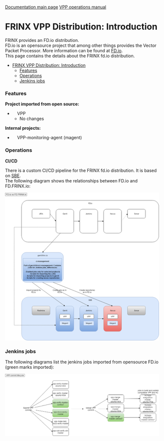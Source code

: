 [Documentation main page](https://frinxio.github.io/Frinx-docs/)
[VPP operations manual](https://frinxio.github.io/Frinx-docs/FRINX_VPP_Distribution/operations_manual.html)  
# FRINX VPP Distribution: Introduction

FRINX provides an FD.io distribution.  
FD.io is an opensource project that among other things provides the Vector Packet Processor. More information can be found at [FD.io][1].  
This page contains the details about the FRINX fd.io distribution.

<!-- TOC START min:1 max:3 link:true update:true -->
- [FRINX VPP Distribution: Introduction](#frinx-vpp-distribution-introduction)
    - [Features](#features)
    - [Operations](#operations)
    - [Jenkins jobs](#jenkins-jobs)

<!-- TOC END -->

### Features

**Project imported from open source:**

*       VPP
    *   No changes

**Internal projects:**

*       VPP-monitoring-agent (magent)

### Operations

**CI/CD**

There is a custom CI/CD pipeline for the FRINX fd.io distribution. It is based on [SBE](../../FRINX_Smart_Build_Engine/Introduction/sbe_intro.md).  
The following diagram shows the relationships between FD.io and FD.FRINX.io:

![fdio](fdio.png)

### Jenkins jobs

The following diagrams list the jenkins jobs imported from opensource FD.io (green marks imported):

![vpp](vpp.png)

 [1]: http://fd.io
